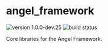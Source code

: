 # angel_framework

![version 1.0.0-dev.25](https://img.shields.io/badge/version-1.0.0--dev.25-red.svg)
![build status](https://travis-ci.org/angel-dart/framework.svg)

Core libraries for the Angel Framework.